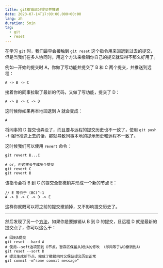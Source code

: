 ```yaml
---
title: git撤销部分提交并推送
date: 2023-07-14T17:00:00.000+00:00
lang: zh
duration: 5min
tag:
  - git
  - reset
---
```


在学习 `git` 时，我们最早会接触到 `git reset` 这个指令用来回退到过去的提交，但是当我们在多人协同时，用这个方法来撤销你自己的提交就显得不那么好用了。

例如一开始的提交时 A，你做了写功能并提交了 B 和 C 两个提交，并推送到远程：

```
A -> B -> C
```

接着你的同事拉取了最新的代码，又做了写功能，提交了 D：

```
A -> B -> C -> D
```

这时候你如果再本地回退到 A 就会变成：

```
A
```

将同事的 D 提交也弄没了，而且要与远程的提交历史也不一致了，使用 `git push -f` 强行推送上去的话，那就导致同事本地的提示历史和远程不一致了。

这时候我们可以使用 `revert` 命令：

```
git revert B...C

# or, 但这样会生成多个提交
git revert C
git revert B
```

该指令会将 B 到 C 的提交全部撤销并形成一个新的节点 E：

```
// E 等价于 (BC)^-1
A -> B -> C -> D -> E
```

这样你就既可以将之前的提交撤销掉，又不影响提交历史了。

---

然后发现了另一个[方法](https://stackoverflow.com/questions/1463340/how-can-i-revert-multiple-git-commits/1463390#1463390)，如果你是要撤销从 B 到 D 的提交，且远程 D 就是最新的提交点了，你可以这么干：

```
# 回到A提交
git reset --hard A
# 使用--soft选项回到 D节点，暂存区保留从D到A的修改 （即同等于从D撤销到A）
git reset --sort D
# 提交生成新节点，完成了撤销同时又保证提交历史正常
git commit -m"some commit message"
```





